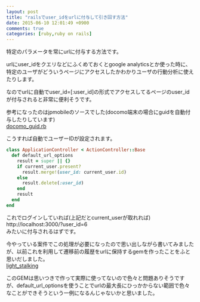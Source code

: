 ```yaml
---
layout: post
title: "railsでuser_idをurlに付与して引き回す方法"
date: 2015-06-10 12:01:49 +0900
comments: true
categories: [ruby,ruby on rails]
---
```


特定のパラメータを常にurlに付与する方法です。  
  
urlにuser_idをクエリなどにふくめておくとgoogle analyticsとか使った時に、特定のユーザがどういうページにアクセスしたかわかりユーザの行動分析に使えたりします。  
  
なのでurlに自動でuser_id=[:user_id]の形式でアクセスしてるページのuser_idが付与されると非常に便利そうです。  
  
参考になったのはjpmobileのソースでした(docomo端末の場合にguidを自動付与したりしています)  
[docomo_guid.rb](https://github.com/jpmobile/jpmobile/blob/master/lib/jpmobile/docomo_guid.rb)
  
<!-- more -->
  
こうすれば自動でユーザーIDが設定されます。  
  
```ruby app/controller/application_controller.rb 
class ApplicationController < ActionController::Base
  def default_url_options
    result = super || {}
    if current_user.present?
      result.merge!(user_id: current_user.id)
    else
      result.delete(:user_id)
    end
    result
  end
end
```
  
これでログインしていれば(上記だとcurrent_userが取れれば)  
http://localhost:3000/?user_id=6  
みたいに付与されるはずです。  
  
今やっている案件でこの処理が必要になったので思い出しながら書いてみましたが、以前これを利用して遷移前の履歴をurlに保持するgemを作ったことをふと思いだしました。  
[light_stalking](https://github.com/YoshitsuguFujii/light_stalking)  
  
このGEMは思いつきで作って実際に使ってないので色々と問題ありそうですが、default_url_optionsを使うことでurlの最大長にひっかからない範囲で色々なことができそうという一例になるんじゃないかと思いました。
